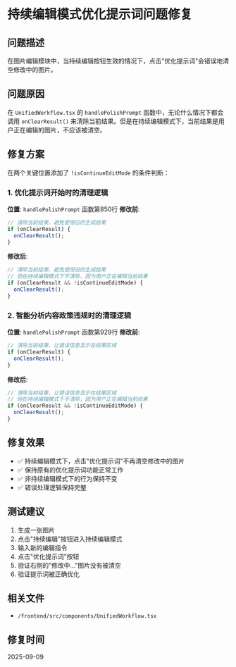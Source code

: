 # 持续编辑模式优化提示词问题修复

## 问题描述
在图片编辑模块中，当持续编辑按钮生效的情况下，点击"优化提示词"会错误地清空修改中的图片。

## 问题原因
在 `UnifiedWorkflow.tsx` 的 `handlePolishPrompt` 函数中，无论什么情况下都会调用 `onClearResult()` 来清除当前结果。但是在持续编辑模式下，当前结果是用户正在编辑的图片，不应该被清空。

## 修复方案
在两个关键位置添加了 `!isContinueEditMode` 的条件判断：

### 1. 优化提示词开始时的清理逻辑
**位置**: `handlePolishPrompt` 函数第850行
**修改前**:
```javascript
// 清除当前结果，避免使用旧的生成结果
if (onClearResult) {
  onClearResult();
}
```

**修改后**:
```javascript
// 清除当前结果，避免使用旧的生成结果
// 但在持续编辑模式下不清除，因为用户正在编辑当前结果
if (onClearResult && !isContinueEditMode) {
  onClearResult();
}
```

### 2. 智能分析内容政策违规时的清理逻辑
**位置**: `handlePolishPrompt` 函数第929行
**修改前**:
```javascript
// 清除当前结果，让错误信息显示在结果区域
if (onClearResult) {
  onClearResult();
}
```

**修改后**:
```javascript
// 清除当前结果，让错误信息显示在结果区域
// 但在持续编辑模式下不清除，因为用户正在编辑当前结果
if (onClearResult && !isContinueEditMode) {
  onClearResult();
}
```

## 修复效果
- ✅ 持续编辑模式下，点击"优化提示词"不再清空修改中的图片
- ✅ 保持原有的优化提示词功能正常工作
- ✅ 非持续编辑模式下的行为保持不变
- ✅ 错误处理逻辑保持完整

## 测试建议
1. 生成一张图片
2. 点击"持续编辑"按钮进入持续编辑模式
3. 输入新的编辑指令
4. 点击"优化提示词"按钮
5. 验证右侧的"修改中..."图片没有被清空
6. 验证提示词被正确优化

## 相关文件
- `/frontend/src/components/UnifiedWorkflow.tsx`

## 修复时间
2025-09-09
